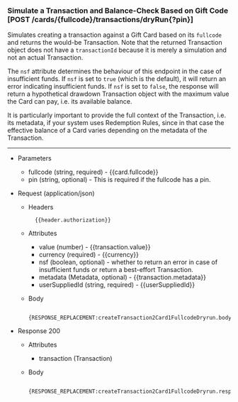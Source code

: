 ### Simulate a Transaction and Balance-Check Based on Gift Code [POST /cards/{fullcode}/transactions/dryRun{?pin}]
<a name="post-transaction-by-code-dryRun-anchor"></a>
Simulates creating a transaction against a Gift Card based on its `fullcode` and returns the would-be Transaction. Note that the returned Transaction object does not have a `transactionId` because it is merely a simulation and not an actual Transaction.

The `nsf` attribute determines the behaviour of this endpoint in the case of insufficient funds. If `nsf` is set to `true` (which is the default), it will return an error indicating insufficient funds. 
If `nsf` is set to `false`, the response will return a hypothetical drawdown Transaction object with the maximum value the Card can pay, i.e. its available balance. 

It is particularly important to provide the full context of the Transaction, i.e. its metadata, if your system uses Redemption Rules, since in that case the 
effective balance of a Card varies depending on the metadata of the Transaction.

---

+ Parameters
    + fullcode (string, required) - {{card.fullcode}}
    + pin (string, optional) - This is required if the fullcode has a pin.

+ Request (application/json)
    + Headers
    
            {{header.authorization}}

    + Attributes
        + value (number) - {{transaction.value}}
        + currency (required) - {{currency}}
        + nsf (boolean, optional) - whether to return an error in case of insufficient funds or return a best-effort Transaction.
        + metadata (Metadata, optional) - {{transaction.metadata}}
        + userSuppliedId (string, required) - {{userSuppliedId}}

    + Body 
    
            {RESPONSE_REPLACEMENT:createTransaction2Card1FullcodeDryrun.body}
    
+ Response 200
    + Attributes
        + transaction (Transaction)

    + Body

            {RESPONSE_REPLACEMENT:createTransaction2Card1FullcodeDryrun.response.body}
